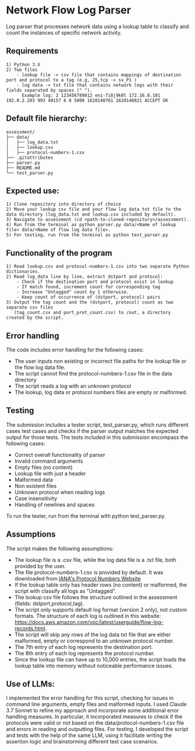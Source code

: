 # Network Flow Log Parser

Log parser that processes network data using a lookup table to classify and count the instances of specific network activity.

## Requirements
    1) Python 3.X
    2) Two files
        - lookup file -> csv file that contains mappings of destination port and protocol to a tag (e.g, 25,tcp -> sv_P1 )
        - log data -> txt file that contains network logs with their fields separated by spaces (" ").
          Example log: 2 123456789012 eni-7i8j9k0l 172.16.0.101 192.0.2.203 993 49157 6 8 5000 1620140761 1620140821 ACCEPT OK

## Default file hierarchy:

    assessment/
    ├── data/
    │   ├── log_data.txt
    │   ├── lookup.csv
    │   ├── protocol-numbers-1.csv
    ├── .gitattributes
    ├── parser.py
    ├── README.md
    └── test_parser.py


## Expected use: 
    1) Clone repository into directory of choice
    2) Move your lookup csv file and your flow log data txt file to the data directory (log_data.txt and lookup.csv included by default).
    3) Navigate to assessment (cd <path-to-cloned-repository>/assessment). 
    4) Run from the terminal as python parser.py data/<Name of lookup file> data/<Name of flow log data file>.
    5) For testing, run from the terminal as python test_parser.py


## Functionality of the program
    1) Read lookup.csv and protocol-numbers-1.csv into two separate Python dictionaries.
    2) Read log_data line by line, extract dstport and protocol:
        - Check if the destination port and protocol exist in lookup
        - If match found, increment count for corresponding tag
        - Increase "Untagged" count by 1 otherwise.
        - Keep count of occurrence of (dstport, protocol) pairs
    3) Output the tag count and the (dstport, protocol) count as two separate csv files 
       (tag_count.csv and port_prot_count.csv) to /out, a directory created by the script. 


## Error handling
The code includes error handling for the following cases:
- The user inputs non existing or incorrect file paths for the lookup file or the flow log data file.
- The script cannot find the protocol-numbers-1.csv file in the data directory
- The script reads a log with an unknown protocol 
- The lookup, log data or protocol numbers files are empty or malformed.

## Testing
The submission includes a tester script, test_parser.py, which runs different cases test cases and checks if the parser output
matches the expected output for those tests. 
The tests included in this submission encompass the following cases:
  - Correct overall functionality of parser
  - Invalid command arguments
  - Empty files (no content)
  - Lookup file with just a header
  - Malformed data 
  - Non existent files
  - Unknown protocol when reading logs
  - Case insensitivity
  - Handling of newlines and spaces

To run the tester, run from the terminal with python test_parser.py. 

## Assumptions
The script makes the following assumptions:
- The lookup file is a .csv file, while the log data file is a .txt file, both provided by the user.
- The file protocol-numbers-1.csv is provided by default. It was downloaded from [IANA's Protocol Numbers Website](https://www.iana.org/assignments/protocol-numbers/protocol-numbers.xhtml)
- If the lookup table only has header rows (no content) or malformed, the script with classify all logs as "Untagged".
- The lookup csv file follows the structure outlined in the assessment (fields: dstport,protocol,tag).
- The script only supports default log format (version 2 only), not custom formats. The structure of each log is outlined in this website: https://docs.aws.amazon.com/vpc/latest/userguide/flow-log-records.html.
- The script will skip any rows of the log data txt file that are either malformed, empty or correspond to an unknown protocol number.
- The 7th entry of each log represents the destination port.
- The 8th entry of each log represents the protocol number.
- Since the lookup file can have up to 10,000 entries, the script loads the lookup table into memory without noticeable performance issues.


## Use of LLMs:
I implemented the error handling for this script, checking for issues in command line arguments, empty files and malformed inputs. I used Claude 3.7 Sonnet to refine my approach and incorporate some additional error handling measures. 
In particular, 
it incorporated measures to check if the protocols were valid or not based on the data/protocol-numbers-1.csv file and errors in reading and outputting files. 
For testing, I developed the script and tests with the help of the same LLM, using it facilitate writing the assertion logic 
and brainstorming different test case scenarios.